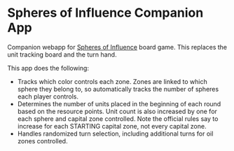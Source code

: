 # Spheres of Influence Companion App
Companion webapp for [Spheres of Influence](https://littlenukegames.com/) board game. This replaces the unit tracking board and the turn hand.

This app does the following:
- Tracks which color controls each zone. Zones are linked to which sphere they belong to, so automatically tracks the number of spheres each player controls.
- Determines the number of units placed in the beginning of each round based on the resource points. Unit count is also increased by one for each sphere and capital zone controlled. Note the official rules say to increase for each STARTING capital zone, not every capital zone.
- Handles randomized turn selection, including additional turns for oil zones controlled.
